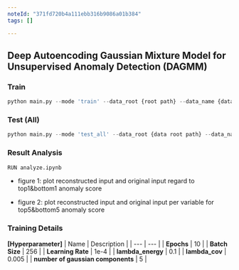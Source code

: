 ```yaml
---
noteId: "371fd720b4a111ebb316b9086a01b384"
tags: []

---
```


## Deep Autoencoding Gaussian Mixture Model for Unsupervised Anomaly Detection (DAGMM)


### Train 
```python
python main.py --mode 'train' --data_root {root path} --data_name {data name}
```


### Test (All) 
```python
python main.py --mode 'test_all' --data_root {data root path} --data_name {data name}
```

### Result Analysis
```python
RUN analyze.ipynb
```
- figure 1: plot reconstructed input and original input regard to top1&bottom1 anomaly score

- figure 2: plot reconstructed input and original input per variable for top5&bottom5 anomaly score


### Training Details

**[Hyperparameter]**
| Name | Description |
| ---  |  --- | 
| **Epochs** | 10 |
| **Batch Size** | 256 |
| **Learning Rate** | 1e-4 |
| **lambda_energy** | 0.1 |
| **lambda_cov** | 0.005 |
| **number of gaussian components** | 5 |